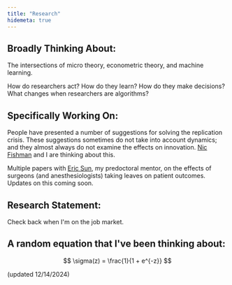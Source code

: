```yaml
---
title: "Research"
hidemeta: true
---
```


## Broadly Thinking About:

The intersections of micro theory, econometric theory, and machine learning.

How do researchers act? How do they learn? How do they make decisions? What changes when researchers are algorithms?

## Specifically Working On:

People have presented a number of suggestions for solving the replication crisis. These suggestions sometimes do not take into account dynamics; and they almost always do not examine the effects on innovation. [Nic Fishman](https://njw.fish/) and I are thinking about this.

Multiple papers with [Eric Sun](https://profiles.stanford.edu/eric-sun), my predoctoral mentor, on the effects of surgeons (and anesthesiologists) taking leaves on patient outcomes. Updates on this coming soon.

## Research Statement:

Check back when I'm on the job market.

## A random equation that I've been thinking about:

$$
\sigma(z) = \frac{1}{1 + e^{-z}}
$$

(updated 12/14/2024)
